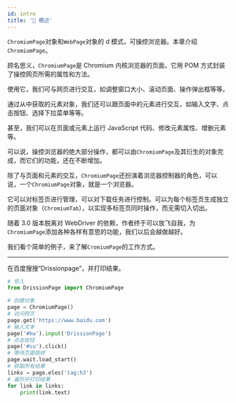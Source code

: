 ```yaml
---
id: intro
title: '🚤 概述'
---
```


`ChromiumPage`对象和`WebPage`对象的 d 模式，可操控浏览器。本章介绍`ChromiumPage`。

顾名思义，`ChromiumPage`是 Chromium 内核浏览器的页面，它用 POM 方式封装了操控网页所需的属性和方法。

使用它，我们可与网页进行交互，如调整窗口大小、滚动页面、操作弹出框等等。

通过从中获取的元素对象，我们还可以跟页面中的元素进行交互，如输入文字、点击按钮、选择下拉菜单等等。

甚至，我们可以在页面或元素上运行 JavaScript 代码、修改元素属性、增删元素等。

可以说，操控浏览器的绝大部分操作，都可以由`ChromiumPage`及其衍生的对象完成，而它们的功能，还在不断增加。

除了与页面和元素的交互，`ChromiumPage`还扮演着浏览器控制器的角色，可以说，一个`ChromiumPage`对象，就是一个浏览器。

它可以对标签页进行管理，可以对下载任务进行控制。可以为每个标签页生成独立的页面对象（`ChromiumTab`），以实现多标签页同时操作，而无需切入切出。

随着 3.0 版本脱离对 WebDriver 的依赖，作者终于可以放飞自我，为`ChromiumPage`添加各种各样有意思的功能，我们以后会越做越好。

我们看个简单的例子，来了解`CromiumPage`的工作方式。

---

在百度搜搜“Drissionpage”，并打印结果。

```python
# 导入
from DrissionPage import ChromiumPage

# 创建对象
page = ChromiumPage()
# 访问网页
page.get('https://www.baidu.com')
# 输入文本
page('#kw').input('DrissionPage')
# 点击按钮
page('#su').click()
# 等待页面跳转
page.wait.load_start()
# 获取所有结果
links = page.eles('tag:h3')
# 遍历并打印结果
for link in links:
    print(link.text)
```
